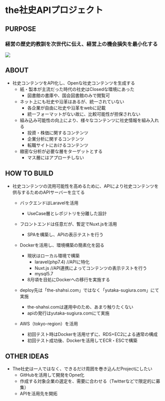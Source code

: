 # the社史APIプロジェクト
## PURPOSE
### 経営の歴史的教訓を次世代に伝え、経営上の機会損失を最小化する
<img src="https://the-shashi.com/img-top/opg.png">

## ABOUT
- 社史コンテンツをAPI化し、Openな社史コンテンツを生成する
   - 紙・製本が主流だった時代の社史はClosedな環境にあった
      - 図書館の書庫や、国会図書館のみで閲覧可
   - ネット上にも社史や沿革はあるが、統一されていない
      - 各企業が自由に社史や沿革をwebに記載
      - 統一フォーマットがない故に、比較可能性が担保されない
   - 組み込み可能性の向上により、様々なコンテンツに社史情報を組み入れる
      - 投資・株価に関するコンテンツ
      - 企業分析に関するコンテンツ
      - 転職サイトにおけるコンテンツ
   - 緻密な分析が必要な層をターゲットとする
      - マス層にはアプローチしない

## HOW TO BUILD
- 社史コンテンツの流用可能性を高めるために、APIにより社史コンテンツを供与するためのAPIサーバーを立てる
   - バックエンドはLaravelを活用
      - UseCase層とレポジトリを分離した設計
   - フロントエンドは任意だが、暫定でNuxt.jsを活用
      - SPAを構築し、APIの表示テストを行う
   - Dockerを活用し、環境構築の簡素化を図る
      - 現状はローカル環境で構築
         -  laravel(php7.4) //APIに特化
         -  Nuxt.js //API連携によってコンテンツの表示テストを行う
         -  mysql5.7
      - 8月頃を目処にDockerへの移行を実施する

   - deploy先は「the-shahsi.com」ではなく「yutaka-sugiura.com」にて実施
       - the-shahsi.comは運用中のため、あまり触りたくない
       - apiの発行はyutaka-sugiura.comにて実施

    - AWS（tokyo-region）を活用
       - 初回テスト時はDockerを活用せずに、RDS+EC2による通常の構成
       - 初回テスト成功後、Dockerを活用してECR・ESCで構築

## OTHER IDEAS
- The社史は一人ではなく、できるだけ周囲を巻き込んだProjectにしたい
   - GitHubを活用して開発をOpne化
   - 作成する対象企業の選定を、需要に合わせる（Twitterなどで限定的に募集）
   - APIを活用先を開拓
